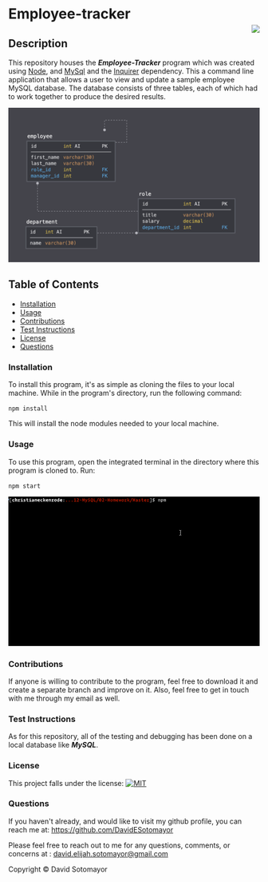 # Employee-tracker <p style="float: right;"><a href="https://opensource.org/licenses/MIT"><img src="https://img.shields.io/badge/license-MIT-blue.svg"></a></p>
    
## Description
This repository houses the  _**Employee-Tracker**_ program which was created using [Node](https://nodejs.org/en/), and [MySql](https://www.mysql.com/) and the [Inquirer](https://www.npmjs.com/package/inquirer?activeTab=readme) dependency.  This a command line application that allows a user to view and update a sample employee MySQL database. The database consists of three tables, each of which had to work together to produce the desired results.

![Schema](./assets/img/schema.png)

## Table of Contents
* [Installation](#installation)
* [Usage](#usage)
* [Contributions](#contributions)
* [Test Instructions](#test-instructions)
* [License](#license)
* [Questions](#questions)

### Installation 
To install this program, it's as simple as cloning the files to your local machine.  While in the program's directory, run the following command: 

```
npm install
```
This will install the node modules needed to your local machine.
### Usage
To use this program, open the integrated terminal in the directory where this program is cloned to.  Run:

```
npm start
```

![Employee-Tracker](./assets/img/employee-tracker.gif)

### Contributions
If anyone is willing to contribute to the program, feel free to download it and create a separate branch and improve on it.  Also, feel free to get in touch with me through my email as well.

### Test Instructions
As for this repository, all of the testing and debugging has been done on a local database like _**MySQL**_.

### License
This project falls under the license: 
[![MIT](https://img.shields.io/badge/license-MIT-blue.svg)](https://opensource.org/licenses/MIT)
    
### Questions
If you haven't already, and would like to visit my github profile, you can reach me at: https://github.com/DavidESotomayor

Please feel free to reach out to me for any questions, comments, or concerns at : david.elijah.sotomayor@gmail.com

Copyright &copy; David Sotomayor